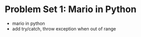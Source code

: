 # Problem Set 1: Mario in Python
* mario in python
* add try/catch, throw exception when out of range